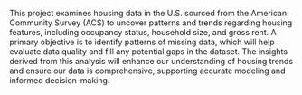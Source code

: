 This project examines housing data in the U.S. sourced from the American 
Community Survey (ACS) to uncover patterns and trends regarding housing
features, including occupancy status, household size, and gross rent. A primary 
objective is to identify patterns of missing data, which will help evaluate 
data quality and fill any potential gaps in the dataset. The insights derived 
from this analysis will enhance our understanding of housing trends and ensure 
our data is comprehensive, supporting accurate modeling and 
informed decision-making.